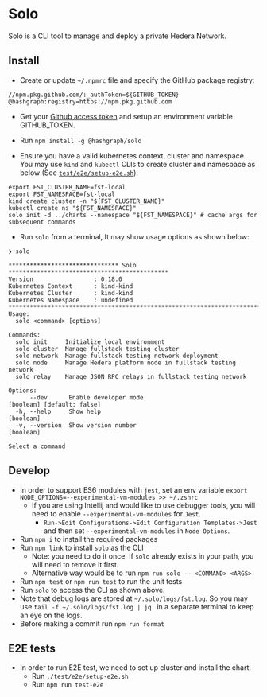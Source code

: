 # Solo 

Solo is a CLI tool to manage and deploy a private Hedera Network.

## Install

* Create or update `~/.npmrc` file and specify the GitHub package registry:

```
//npm.pkg.github.com/:_authToken=${GITHUB_TOKEN}
@hashgraph:registry=https://npm.pkg.github.com
```

* Get
  your [Github access token](https://docs.github.com/en/authentication/keeping-your-account-and-data-secure/managing-your-personal-access-tokens#creating-a-personal-access-token-classic)
  and setup an environment variable GITHUB\_TOKEN.

* Run `npm install -g @hashgraph/solo`

* Ensure you have a valid kubernetes context, cluster and namespace. You may use `kind` and `kubectl` CLIs to create
  cluster and namespace as below (See [`test/e2e/setup-e2e.sh`](test/e2e/setup_e2e.sh)):

```
export FST_CLUSTER_NAME=fst-local
export FST_NAMESPACE=fst-local
kind create cluster -n "${FST_CLUSTER_NAME}" 
kubectl create ns "${FST_NAMESPACE}"
solo init -d ../charts --namespace "${FST_NAMESPACE}" # cache args for subsequent commands
```

* Run `solo` from a terminal, It may show usage options as shown below:

```
❯ solo

******************************* Solo *********************************************
Version                 : 0.18.0
Kubernetes Context      : kind-kind
Kubernetes Cluster      : kind-kind
Kubernetes Namespace    : undefined
**********************************************************************************
Usage:
  solo <command> [options]

Commands:
  solo init     Initialize local environment
  solo cluster  Manage fullstack testing cluster
  solo network  Manage fullstack testing network deployment
  solo node     Manage Hedera platform node in fullstack testing network
  solo relay    Manage JSON RPC relays in fullstack testing network

Options:
      --dev      Enable developer mode                                                        [boolean] [default: false]
  -h, --help     Show help                                                                                     [boolean]
  -v, --version  Show version number                                                                           [boolean]

Select a command
```

## Develop

* In order to support ES6 modules with `jest`, set an env
  variable `export NODE_OPTIONS=--experimental-vm-modules >> ~/.zshrc`
  * If you are using Intellij and would like to use debugger tools, you will need to
    enable `--experimental-vm-modules` for `Jest`.
    * `Run->Edit Configurations->Edit Configuration Templates->Jest` and then set `--experimental-vm-modules`
      in `Node Options`.
* Run `npm i` to install the required packages
* Run `npm link` to install `solo` as the CLI
  * Note: you need to do it once. If `solo` already exists in your path, you will need to remove it first.
  * Alternative way would be to run `npm run solo -- <COMMAND> <ARGS>`
* Run `npm test` or `npm run test` to run the unit tests
* Run `solo` to access the CLI as shown above.
* Note that debug logs are stored at `~/.solo/logs/fst.log`. So you may use `tail -f ~/.solo/logs/fst.log | jq
  ` in a separate terminal to keep an eye on the logs.
* Before making a commit run `npm run format`

## E2E tests

* In order to run E2E test, we need to set up cluster and install the chart.
  * Run `./test/e2e/setup-e2e.sh`
  * Run `npm run test-e2e`
